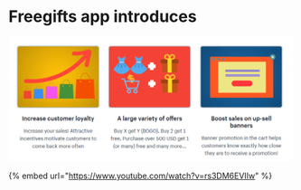 # Freegifts app introduces

![](../.gitbook/assets/image%20%285%29.png)

{% embed url="https://www.youtube.com/watch?v=rs3DM6EVIIw" %}



